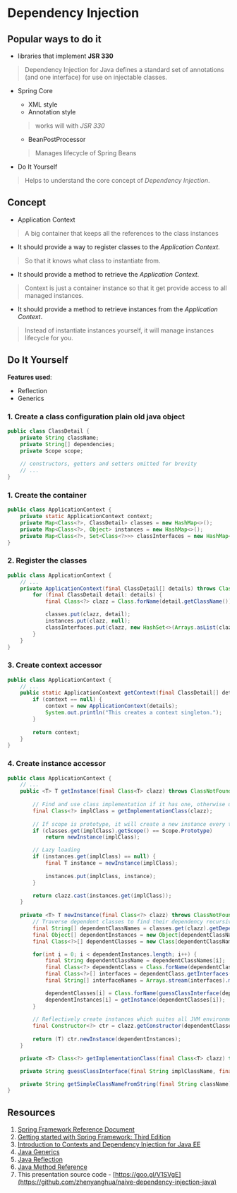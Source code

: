 # Dependency Injection

## Popular ways to do it
- libraries that implement **JSR 330** 
> Dependency Injection for Java defines a standard set of annotations (and one interface) for use on injectable classes.

- Spring Core
  - XML style
  - Annotation style
  > works will with *JSR 330*
  - BeanPostProcessor
  > Manages lifecycle of Spring Beans

- Do It Yourself
> Helps to understand the core concept of *Dependency Injection*.

## Concept
- Application Context 
> A big container that keeps all the references to the class instances
- It should provide a way to register classes to the *Application Context*.
> So that it knows what class to instantiate from.
- It should provide a method to retrieve the *Application Context*.
> Context is just a container instance so that it get provide access to all managed instances.
- It should provide a method to retrieve instances from the *Application Context*.
> Instead of instantiate instances yourself, it will manage instances lifecycle for you.

## Do It Yourself

**Features used**:
- Reflection
- Generics

### 1. Create a class configuration plain old java object
```java
public class ClassDetail {
    private String className;
    private String[] dependencies;
    private Scope scope;
    
    // constructors, getters and setters omitted for brevity
    // ...
}
```

### 1. Create the container
```java
public class ApplicationContext {
    private static ApplicationContext context;
    private Map<Class<?>, ClassDetail> classes = new HashMap<>();
    private Map<Class<?>, Object> instances = new HashMap<>();
    private Map<Class<?>, Set<Class<?>>> classInterfaces = new HashMap<>();
}
```

### 2. Register the classes
```java
public class ApplicationContext {
    // ...
    private ApplicationContext(final ClassDetail[] details) throws ClassNotFoundException {
        for (final ClassDetail detail: details) {
            final Class<?> clazz = Class.forName(detail.getClassName());

            classes.put(clazz, detail);
            instances.put(clazz, null);
            classInterfaces.put(clazz, new HashSet<>(Arrays.asList(clazz.getInterfaces())));
        }
    }
}
```

### 3. Create context accessor
```java
public class ApplicationContext {
    // ...
    public static ApplicationContext getContext(final ClassDetail[] details) throws ClassNotFoundException {
        if (context == null) {
            context = new ApplicationContext(details);
            System.out.println("This creates a context singleton.");
        }
        
        return context;
    }
}
```

### 4. Create instance accessor
```java
public class ApplicationContext {
    // ...
    public <T> T getInstance(final Class<T> clazz) throws ClassNotFoundException, InvocationTargetException, NoSuchMethodException, InstantiationException, IllegalAccessException {
    
        // Find and use class implementation if it has one, otherwise use the original class.
        final Class<?> implClass = getImplementationClass(clazz);
        
        // If scope is prototype, it will create a new instance every time.
        if (classes.get(implClass).getScope() == Scope.Prototype)
            return newInstance(implClass);

        // Lazy loading
        if (instances.get(implClass) == null) {
            final T instance = newInstance(implClass);
            
            instances.put(implClass, instance);
        }

        return clazz.cast(instances.get(implClass));
    }
    
    private <T> T newInstance(final Class<?> clazz) throws ClassNotFoundException, NoSuchMethodException, IllegalAccessException, InvocationTargetException, InstantiationException {
        // Traverse dependent classes to find their dependency recursively, and use class implementation if they have one.
        final String[] dependentClassNames = classes.get(clazz).getDependencies();
        final Object[] dependentInstances = new Object[dependentClassNames.length];
        final Class<?>[] dependentClasses = new Class[dependentClassNames.length];

        for(int i = 0; i < dependentInstances.length; i++) {
            final String dependentClassName = dependentClassNames[i];
            final Class<?> dependentClass = Class.forName(dependentClassName);
            final Class<?>[] interfaces = dependentClass.getInterfaces();
            final String[] interfaceNames = Arrays.stream(interfaces).map(Class::getName).toArray(String[]::new);

            dependentClasses[i] = Class.forName(guessClassInterface(dependentClassName, interfaceNames));
            dependentInstances[i] = getInstance(dependentClasses[i]);
        }
        
        // Reflectively create instances which suites all JVM environment.
        final Constructor<?> ctr = clazz.getConstructor(dependentClasses);
        
        return (T) ctr.newInstance(dependentInstances);
    }

    private <T> Class<?> getImplementationClass(final Class<T> clazz) throws ClassNotFoundException { /*...*/ }

    private String guessClassInterface(final String implClassName, final String[] interfaceNames) { /*...*/ }

    private String getSimpleClassNameFromString(final String className) { /*...*/ }
}
```

## Resources
1. [Spring Framework Reference Document](https://docs.spring.io/spring/docs/current/spring-framework-reference/htmlsingle/)
2. [Getting started with Spring Framework: Third Edition](https://www.amazon.com/Getting-started-Spring-Framework-Third-ebook/dp/B01HZXQFUS/ref=sr_1_1?ie=UTF8&qid=1500389139&sr=8-1&keywords=spring+framework)
3. [Introduction to Contexts and Dependency Injection for Java EE](https://docs.oracle.com/javaee/7/tutorial/cdi-basic.htm)
4. [Java Generics](https://docs.oracle.com/javase/tutorial/java/generics/index.html)
4. [Java Reflection](https://docs.oracle.com/javase/tutorial/reflect/)
4. [Java Method Reference](https://docs.oracle.com/javase/tutorial/java/javaOO/methodreferences.html)
4. This presentation source code - [https://goo.gl/V1SVgE](https://github.com/zhenyanghua/naive-dependency-injection-java)

